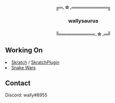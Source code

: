 <div align="center">
<h3>╔═.☆.══════════╗</h3>
<h3>wallysaurus</h3>
<h3>╚══════════.☆.═╝</h3>
</div>
<h2>Working On</h2>
<li><a href="https://github.com/wallysaurus/Skratch">Skratch</a> / <a href="https://github.com/wallysaurus/SkratchPlugin">SkratchPlugin</a>
<li><a href="https://github.com/wallysaurus/snake-wars">Snake Wars</a>
<h2>Contact</h2>
Discord: wally#8955
